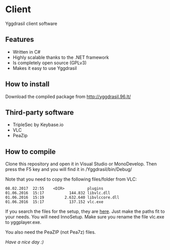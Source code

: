 # Client

Yggdrasil client software

## Features

* Written in C#
* Highly scalable thanks to the .NET framework
* Is completely open source (GPLv3)
* Makes it easy to use Yggdrasil

## How to install

Download the compiled package from http://yggdrasil.96.lt/

## Third-party software

- TripleSec by Keybase.io
- VLC
- PeaZip

## How to compile

Clone this repository and open it in Visual Studio or MonoDevelop. Then press the F5 key and you will find it in <Repo>/Yggdrasil/bin/Debug/

Note that you need to copy the following files/folder from VLC:

```
08.02.2017  22:55    <DIR>          plugins
01.06.2016  15:17           144.832 libvlc.dll
01.06.2016  15:19         2.632.640 libvlccore.dll
01.06.2016  15:17           137.152 vlc.exe
```

If you search the files for the setup, they are [here](https://julain.wolkesicher.de/index.php/s/n4Xg9yMKUx9rvuw/download). Just make the paths fit to your needs. You will need InnoSetup. Make sure you rename the file vlc.exe to yggplayer.exe.

You also need the PeaZIP (not Pea7z) files.

*Have a nice day :)*
